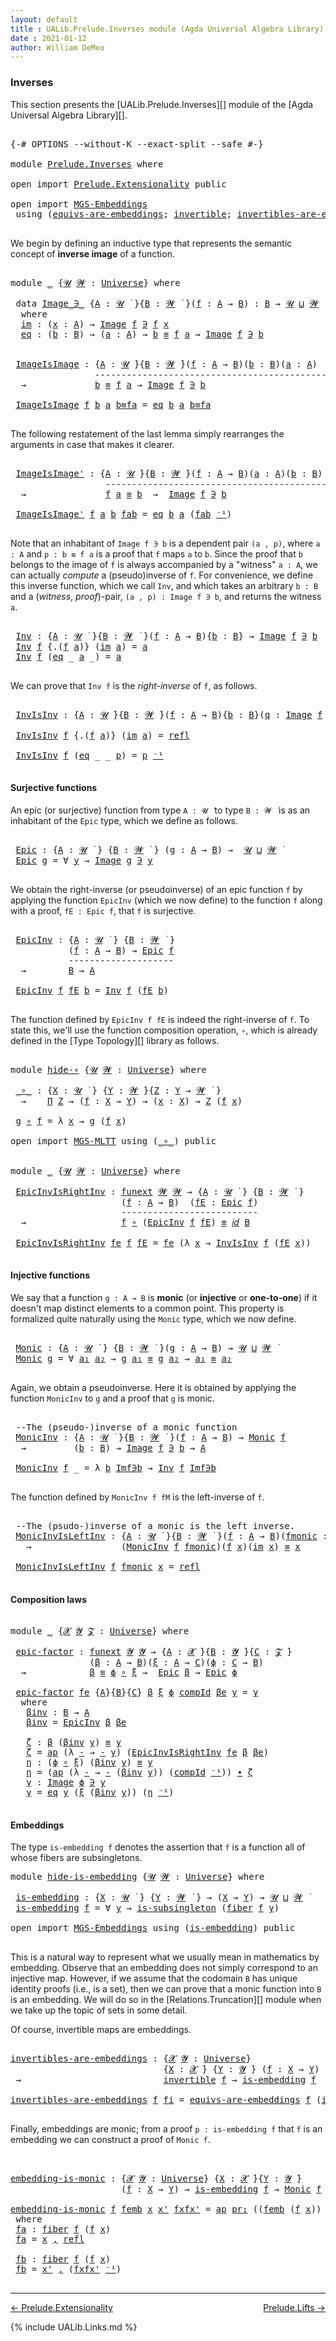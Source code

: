 ```yaml
---
layout: default
title : UALib.Prelude.Inverses module (Agda Universal Algebra Library)
date : 2021-01-12
author: William DeMeo
---
```


### <a id="inverses">Inverses</a>

This section presents the [UALib.Prelude.Inverses][] module of the [Agda Universal Algebra Library][].

<pre class="Agda">

<a id="290" class="Symbol">{-#</a> <a id="294" class="Keyword">OPTIONS</a> <a id="302" class="Pragma">--without-K</a> <a id="314" class="Pragma">--exact-split</a> <a id="328" class="Pragma">--safe</a> <a id="335" class="Symbol">#-}</a>

<a id="340" class="Keyword">module</a> <a id="347" href="Prelude.Inverses.html" class="Module">Prelude.Inverses</a> <a id="364" class="Keyword">where</a>

<a id="371" class="Keyword">open</a> <a id="376" class="Keyword">import</a> <a id="383" href="Prelude.Extensionality.html" class="Module">Prelude.Extensionality</a> <a id="406" class="Keyword">public</a>

<a id="414" class="Keyword">open</a> <a id="419" class="Keyword">import</a> <a id="426" href="MGS-Embeddings.html" class="Module">MGS-Embeddings</a>
 <a id="442" class="Keyword">using</a> <a id="448" class="Symbol">(</a><a id="449" href="MGS-Embeddings.html#1410" class="Function">equivs-are-embeddings</a><a id="470" class="Symbol">;</a> <a id="472" href="MGS-Equivalences.html#370" class="Function">invertible</a><a id="482" class="Symbol">;</a> <a id="484" href="MGS-Equivalences.html#2127" class="Function">invertibles-are-equivs</a><a id="506" class="Symbol">)</a> <a id="508" class="Keyword">public</a>

</pre>

We begin by defining an inductive type that represents the semantic concept of **inverse image** of a function.

<pre class="Agda">

<a id="655" class="Keyword">module</a> <a id="662" href="Prelude.Inverses.html#662" class="Module">_</a> <a id="664" class="Symbol">{</a><a id="665" href="Prelude.Inverses.html#665" class="Bound">𝓤</a> <a id="667" href="Prelude.Inverses.html#667" class="Bound">𝓦</a> <a id="669" class="Symbol">:</a> <a id="671" href="Agda.Primitive.html#423" class="Postulate">Universe</a><a id="679" class="Symbol">}</a> <a id="681" class="Keyword">where</a>

 <a id="689" class="Keyword">data</a> <a id="694" href="Prelude.Inverses.html#694" class="Datatype Operator">Image_∋_</a> <a id="703" class="Symbol">{</a><a id="704" href="Prelude.Inverses.html#704" class="Bound">A</a> <a id="706" class="Symbol">:</a> <a id="708" href="Prelude.Inverses.html#665" class="Bound">𝓤</a> <a id="710" href="Universes.html#403" class="Function Operator">̇</a> <a id="712" class="Symbol">}{</a><a id="714" href="Prelude.Inverses.html#714" class="Bound">B</a> <a id="716" class="Symbol">:</a> <a id="718" href="Prelude.Inverses.html#667" class="Bound">𝓦</a> <a id="720" href="Universes.html#403" class="Function Operator">̇</a> <a id="722" class="Symbol">}(</a><a id="724" href="Prelude.Inverses.html#724" class="Bound">f</a> <a id="726" class="Symbol">:</a> <a id="728" href="Prelude.Inverses.html#704" class="Bound">A</a> <a id="730" class="Symbol">→</a> <a id="732" href="Prelude.Inverses.html#714" class="Bound">B</a><a id="733" class="Symbol">)</a> <a id="735" class="Symbol">:</a> <a id="737" href="Prelude.Inverses.html#714" class="Bound">B</a> <a id="739" class="Symbol">→</a> <a id="741" href="Prelude.Inverses.html#665" class="Bound">𝓤</a> <a id="743" href="Agda.Primitive.html#636" class="Primitive Operator">⊔</a> <a id="745" href="Prelude.Inverses.html#667" class="Bound">𝓦</a> <a id="747" href="Universes.html#403" class="Function Operator">̇</a>
  <a id="751" class="Keyword">where</a>
  <a id="759" href="Prelude.Inverses.html#759" class="InductiveConstructor">im</a> <a id="762" class="Symbol">:</a> <a id="764" class="Symbol">(</a><a id="765" href="Prelude.Inverses.html#765" class="Bound">x</a> <a id="767" class="Symbol">:</a> <a id="769" href="Prelude.Inverses.html#704" class="Bound">A</a><a id="770" class="Symbol">)</a> <a id="772" class="Symbol">→</a> <a id="774" href="Prelude.Inverses.html#694" class="Datatype Operator">Image</a> <a id="780" href="Prelude.Inverses.html#724" class="Bound">f</a> <a id="782" href="Prelude.Inverses.html#694" class="Datatype Operator">∋</a> <a id="784" href="Prelude.Inverses.html#724" class="Bound">f</a> <a id="786" href="Prelude.Inverses.html#765" class="Bound">x</a>
  <a id="790" href="Prelude.Inverses.html#790" class="InductiveConstructor">eq</a> <a id="793" class="Symbol">:</a> <a id="795" class="Symbol">(</a><a id="796" href="Prelude.Inverses.html#796" class="Bound">b</a> <a id="798" class="Symbol">:</a> <a id="800" href="Prelude.Inverses.html#714" class="Bound">B</a><a id="801" class="Symbol">)</a> <a id="803" class="Symbol">→</a> <a id="805" class="Symbol">(</a><a id="806" href="Prelude.Inverses.html#806" class="Bound">a</a> <a id="808" class="Symbol">:</a> <a id="810" href="Prelude.Inverses.html#704" class="Bound">A</a><a id="811" class="Symbol">)</a> <a id="813" class="Symbol">→</a> <a id="815" href="Prelude.Inverses.html#796" class="Bound">b</a> <a id="817" href="Prelude.Equality.html#1231" class="Datatype Operator">≡</a> <a id="819" href="Prelude.Inverses.html#724" class="Bound">f</a> <a id="821" href="Prelude.Inverses.html#806" class="Bound">a</a> <a id="823" class="Symbol">→</a> <a id="825" href="Prelude.Inverses.html#694" class="Datatype Operator">Image</a> <a id="831" href="Prelude.Inverses.html#724" class="Bound">f</a> <a id="833" href="Prelude.Inverses.html#694" class="Datatype Operator">∋</a> <a id="835" href="Prelude.Inverses.html#796" class="Bound">b</a>


 <a id="840" href="Prelude.Inverses.html#840" class="Function">ImageIsImage</a> <a id="853" class="Symbol">:</a> <a id="855" class="Symbol">{</a><a id="856" href="Prelude.Inverses.html#856" class="Bound">A</a> <a id="858" class="Symbol">:</a> <a id="860" href="Prelude.Inverses.html#665" class="Bound">𝓤</a> <a id="862" href="Universes.html#403" class="Function Operator">̇</a><a id="863" class="Symbol">}{</a><a id="865" href="Prelude.Inverses.html#865" class="Bound">B</a> <a id="867" class="Symbol">:</a> <a id="869" href="Prelude.Inverses.html#667" class="Bound">𝓦</a> <a id="871" href="Universes.html#403" class="Function Operator">̇</a><a id="872" class="Symbol">}(</a><a id="874" href="Prelude.Inverses.html#874" class="Bound">f</a> <a id="876" class="Symbol">:</a> <a id="878" href="Prelude.Inverses.html#856" class="Bound">A</a> <a id="880" class="Symbol">→</a> <a id="882" href="Prelude.Inverses.html#865" class="Bound">B</a><a id="883" class="Symbol">)(</a><a id="885" href="Prelude.Inverses.html#885" class="Bound">b</a> <a id="887" class="Symbol">:</a> <a id="889" href="Prelude.Inverses.html#865" class="Bound">B</a><a id="890" class="Symbol">)(</a><a id="892" href="Prelude.Inverses.html#892" class="Bound">a</a> <a id="894" class="Symbol">:</a> <a id="896" href="Prelude.Inverses.html#856" class="Bound">A</a><a id="897" class="Symbol">)</a>
                <a id="915" class="Comment">---------------------------------------------</a>
  <a id="963" class="Symbol">→</a>             <a id="977" href="Prelude.Inverses.html#885" class="Bound">b</a> <a id="979" href="Prelude.Equality.html#1231" class="Datatype Operator">≡</a> <a id="981" href="Prelude.Inverses.html#874" class="Bound">f</a> <a id="983" href="Prelude.Inverses.html#892" class="Bound">a</a> <a id="985" class="Symbol">→</a> <a id="987" href="Prelude.Inverses.html#694" class="Datatype Operator">Image</a> <a id="993" href="Prelude.Inverses.html#874" class="Bound">f</a> <a id="995" href="Prelude.Inverses.html#694" class="Datatype Operator">∋</a> <a id="997" href="Prelude.Inverses.html#885" class="Bound">b</a>

 <a id="1001" href="Prelude.Inverses.html#840" class="Function">ImageIsImage</a> <a id="1014" href="Prelude.Inverses.html#1014" class="Bound">f</a> <a id="1016" href="Prelude.Inverses.html#1016" class="Bound">b</a> <a id="1018" href="Prelude.Inverses.html#1018" class="Bound">a</a> <a id="1020" href="Prelude.Inverses.html#1020" class="Bound">b≡fa</a> <a id="1025" class="Symbol">=</a> <a id="1027" href="Prelude.Inverses.html#790" class="InductiveConstructor">eq</a> <a id="1030" href="Prelude.Inverses.html#1016" class="Bound">b</a> <a id="1032" href="Prelude.Inverses.html#1018" class="Bound">a</a> <a id="1034" href="Prelude.Inverses.html#1020" class="Bound">b≡fa</a>

</pre>

The following restatement of the last lemma simply rearranges the arguments in case that makes it clearer.

<pre class="Agda">

 <a id="1175" href="Prelude.Inverses.html#1175" class="Function">ImageIsImage&#39;</a> <a id="1189" class="Symbol">:</a> <a id="1191" class="Symbol">{</a><a id="1192" href="Prelude.Inverses.html#1192" class="Bound">A</a> <a id="1194" class="Symbol">:</a> <a id="1196" href="Prelude.Inverses.html#665" class="Bound">𝓤</a> <a id="1198" href="Universes.html#403" class="Function Operator">̇</a><a id="1199" class="Symbol">}{</a><a id="1201" href="Prelude.Inverses.html#1201" class="Bound">B</a> <a id="1203" class="Symbol">:</a> <a id="1205" href="Prelude.Inverses.html#667" class="Bound">𝓦</a> <a id="1207" href="Universes.html#403" class="Function Operator">̇</a><a id="1208" class="Symbol">}(</a><a id="1210" href="Prelude.Inverses.html#1210" class="Bound">f</a> <a id="1212" class="Symbol">:</a> <a id="1214" href="Prelude.Inverses.html#1192" class="Bound">A</a> <a id="1216" class="Symbol">→</a> <a id="1218" href="Prelude.Inverses.html#1201" class="Bound">B</a><a id="1219" class="Symbol">)(</a><a id="1221" href="Prelude.Inverses.html#1221" class="Bound">a</a> <a id="1223" class="Symbol">:</a> <a id="1225" href="Prelude.Inverses.html#1192" class="Bound">A</a><a id="1226" class="Symbol">)(</a><a id="1228" href="Prelude.Inverses.html#1228" class="Bound">b</a> <a id="1230" class="Symbol">:</a> <a id="1232" href="Prelude.Inverses.html#1201" class="Bound">B</a><a id="1233" class="Symbol">)</a>
                  <a id="1253" class="Comment">---------------------------------------------</a>
  <a id="1301" class="Symbol">→</a>               <a id="1317" href="Prelude.Inverses.html#1210" class="Bound">f</a> <a id="1319" href="Prelude.Inverses.html#1221" class="Bound">a</a> <a id="1321" href="Prelude.Equality.html#1231" class="Datatype Operator">≡</a> <a id="1323" href="Prelude.Inverses.html#1228" class="Bound">b</a>  <a id="1326" class="Symbol">→</a>  <a id="1329" href="Prelude.Inverses.html#694" class="Datatype Operator">Image</a> <a id="1335" href="Prelude.Inverses.html#1210" class="Bound">f</a> <a id="1337" href="Prelude.Inverses.html#694" class="Datatype Operator">∋</a> <a id="1339" href="Prelude.Inverses.html#1228" class="Bound">b</a>

 <a id="1343" href="Prelude.Inverses.html#1175" class="Function">ImageIsImage&#39;</a> <a id="1357" href="Prelude.Inverses.html#1357" class="Bound">f</a> <a id="1359" href="Prelude.Inverses.html#1359" class="Bound">a</a> <a id="1361" href="Prelude.Inverses.html#1361" class="Bound">b</a> <a id="1363" href="Prelude.Inverses.html#1363" class="Bound">fab</a> <a id="1367" class="Symbol">=</a> <a id="1369" href="Prelude.Inverses.html#790" class="InductiveConstructor">eq</a> <a id="1372" href="Prelude.Inverses.html#1361" class="Bound">b</a> <a id="1374" href="Prelude.Inverses.html#1359" class="Bound">a</a> <a id="1376" class="Symbol">(</a><a id="1377" href="Prelude.Inverses.html#1363" class="Bound">fab</a> <a id="1381" href="MGS-MLTT.html#6125" class="Function Operator">⁻¹</a><a id="1383" class="Symbol">)</a>

</pre>

Note that an inhabitant of `Image f ∋ b` is a dependent pair `(a , p)`, where `a : A` and `p : b ≡ f a` is a proof that `f` maps `a` to `b`.  Since the proof that `b` belongs to the image of `f` is always accompanied by a "witness" `a : A`, we can actually *compute* a (pseudo)inverse of `f`. For convenience, we define this inverse function, which we call `Inv`, and which takes an arbitrary `b : B` and a (*witness*, *proof*)-pair, `(a , p) : Image f ∋ b`, and returns the witness `a`.

<pre class="Agda">

 <a id="1902" href="Prelude.Inverses.html#1902" class="Function">Inv</a> <a id="1906" class="Symbol">:</a> <a id="1908" class="Symbol">{</a><a id="1909" href="Prelude.Inverses.html#1909" class="Bound">A</a> <a id="1911" class="Symbol">:</a> <a id="1913" href="Prelude.Inverses.html#665" class="Bound">𝓤</a> <a id="1915" href="Universes.html#403" class="Function Operator">̇</a> <a id="1917" class="Symbol">}{</a><a id="1919" href="Prelude.Inverses.html#1919" class="Bound">B</a> <a id="1921" class="Symbol">:</a> <a id="1923" href="Prelude.Inverses.html#667" class="Bound">𝓦</a> <a id="1925" href="Universes.html#403" class="Function Operator">̇</a> <a id="1927" class="Symbol">}(</a><a id="1929" href="Prelude.Inverses.html#1929" class="Bound">f</a> <a id="1931" class="Symbol">:</a> <a id="1933" href="Prelude.Inverses.html#1909" class="Bound">A</a> <a id="1935" class="Symbol">→</a> <a id="1937" href="Prelude.Inverses.html#1919" class="Bound">B</a><a id="1938" class="Symbol">){</a><a id="1940" href="Prelude.Inverses.html#1940" class="Bound">b</a> <a id="1942" class="Symbol">:</a> <a id="1944" href="Prelude.Inverses.html#1919" class="Bound">B</a><a id="1945" class="Symbol">}</a> <a id="1947" class="Symbol">→</a> <a id="1949" href="Prelude.Inverses.html#694" class="Datatype Operator">Image</a> <a id="1955" href="Prelude.Inverses.html#1929" class="Bound">f</a> <a id="1957" href="Prelude.Inverses.html#694" class="Datatype Operator">∋</a> <a id="1959" href="Prelude.Inverses.html#1940" class="Bound">b</a>  <a id="1962" class="Symbol">→</a>  <a id="1965" href="Prelude.Inverses.html#1909" class="Bound">A</a>
 <a id="1968" href="Prelude.Inverses.html#1902" class="Function">Inv</a> <a id="1972" href="Prelude.Inverses.html#1972" class="Bound">f</a> <a id="1974" class="Symbol">{</a><a id="1975" class="DottedPattern Symbol">.(</a><a id="1977" href="Prelude.Inverses.html#1972" class="DottedPattern Bound">f</a> <a id="1979" href="Prelude.Inverses.html#1987" class="DottedPattern Bound">a</a><a id="1980" class="DottedPattern Symbol">)</a><a id="1981" class="Symbol">}</a> <a id="1983" class="Symbol">(</a><a id="1984" href="Prelude.Inverses.html#759" class="InductiveConstructor">im</a> <a id="1987" href="Prelude.Inverses.html#1987" class="Bound">a</a><a id="1988" class="Symbol">)</a> <a id="1990" class="Symbol">=</a> <a id="1992" href="Prelude.Inverses.html#1987" class="Bound">a</a>
 <a id="1995" href="Prelude.Inverses.html#1902" class="Function">Inv</a> <a id="1999" href="Prelude.Inverses.html#1999" class="Bound">f</a> <a id="2001" class="Symbol">(</a><a id="2002" href="Prelude.Inverses.html#790" class="InductiveConstructor">eq</a> <a id="2005" class="Symbol">_</a> <a id="2007" href="Prelude.Inverses.html#2007" class="Bound">a</a> <a id="2009" class="Symbol">_)</a> <a id="2012" class="Symbol">=</a> <a id="2014" href="Prelude.Inverses.html#2007" class="Bound">a</a>

</pre>

We can prove that `Inv f` is the *right-inverse* of `f`, as follows.

<pre class="Agda">

 <a id="2114" href="Prelude.Inverses.html#2114" class="Function">InvIsInv</a> <a id="2123" class="Symbol">:</a> <a id="2125" class="Symbol">{</a><a id="2126" href="Prelude.Inverses.html#2126" class="Bound">A</a> <a id="2128" class="Symbol">:</a> <a id="2130" href="Prelude.Inverses.html#665" class="Bound">𝓤</a> <a id="2132" href="Universes.html#403" class="Function Operator">̇</a><a id="2133" class="Symbol">}{</a><a id="2135" href="Prelude.Inverses.html#2135" class="Bound">B</a> <a id="2137" class="Symbol">:</a> <a id="2139" href="Prelude.Inverses.html#667" class="Bound">𝓦</a> <a id="2141" href="Universes.html#403" class="Function Operator">̇</a><a id="2142" class="Symbol">}(</a><a id="2144" href="Prelude.Inverses.html#2144" class="Bound">f</a> <a id="2146" class="Symbol">:</a> <a id="2148" href="Prelude.Inverses.html#2126" class="Bound">A</a> <a id="2150" class="Symbol">→</a> <a id="2152" href="Prelude.Inverses.html#2135" class="Bound">B</a><a id="2153" class="Symbol">){</a><a id="2155" href="Prelude.Inverses.html#2155" class="Bound">b</a> <a id="2157" class="Symbol">:</a> <a id="2159" href="Prelude.Inverses.html#2135" class="Bound">B</a><a id="2160" class="Symbol">}(</a><a id="2162" href="Prelude.Inverses.html#2162" class="Bound">q</a> <a id="2164" class="Symbol">:</a> <a id="2166" href="Prelude.Inverses.html#694" class="Datatype Operator">Image</a> <a id="2172" href="Prelude.Inverses.html#2144" class="Bound">f</a> <a id="2174" href="Prelude.Inverses.html#694" class="Datatype Operator">∋</a> <a id="2176" href="Prelude.Inverses.html#2155" class="Bound">b</a><a id="2177" class="Symbol">)</a> <a id="2179" class="Symbol">→</a> <a id="2181" href="Prelude.Inverses.html#2144" class="Bound">f</a><a id="2182" class="Symbol">(</a><a id="2183" href="Prelude.Inverses.html#1902" class="Function">Inv</a> <a id="2187" href="Prelude.Inverses.html#2144" class="Bound">f</a> <a id="2189" href="Prelude.Inverses.html#2162" class="Bound">q</a><a id="2190" class="Symbol">)</a> <a id="2192" href="Prelude.Equality.html#1231" class="Datatype Operator">≡</a> <a id="2194" href="Prelude.Inverses.html#2155" class="Bound">b</a>

 <a id="2198" href="Prelude.Inverses.html#2114" class="Function">InvIsInv</a> <a id="2207" href="Prelude.Inverses.html#2207" class="Bound">f</a> <a id="2209" class="Symbol">{</a><a id="2210" class="DottedPattern Symbol">.(</a><a id="2212" href="Prelude.Inverses.html#2207" class="DottedPattern Bound">f</a> <a id="2214" href="Prelude.Inverses.html#2222" class="DottedPattern Bound">a</a><a id="2215" class="DottedPattern Symbol">)</a><a id="2216" class="Symbol">}</a> <a id="2218" class="Symbol">(</a><a id="2219" href="Prelude.Inverses.html#759" class="InductiveConstructor">im</a> <a id="2222" href="Prelude.Inverses.html#2222" class="Bound">a</a><a id="2223" class="Symbol">)</a> <a id="2225" class="Symbol">=</a> <a id="2227" href="Identity-Type.html#162" class="InductiveConstructor">refl</a>

 <a id="2234" href="Prelude.Inverses.html#2114" class="Function">InvIsInv</a> <a id="2243" href="Prelude.Inverses.html#2243" class="Bound">f</a> <a id="2245" class="Symbol">(</a><a id="2246" href="Prelude.Inverses.html#790" class="InductiveConstructor">eq</a> <a id="2249" class="Symbol">_</a> <a id="2251" class="Symbol">_</a> <a id="2253" href="Prelude.Inverses.html#2253" class="Bound">p</a><a id="2254" class="Symbol">)</a> <a id="2256" class="Symbol">=</a> <a id="2258" href="Prelude.Inverses.html#2253" class="Bound">p</a> <a id="2260" href="MGS-MLTT.html#6125" class="Function Operator">⁻¹</a>

</pre>





#### <a id="surjective-functions">Surjective functions</a>

An epic (or surjective) function from type `A : 𝓤 ̇` to type `B : 𝓦 ̇` is as an inhabitant of the `Epic` type, which we define as follows.

<pre class="Agda">

 <a id="2495" href="Prelude.Inverses.html#2495" class="Function">Epic</a> <a id="2500" class="Symbol">:</a> <a id="2502" class="Symbol">{</a><a id="2503" href="Prelude.Inverses.html#2503" class="Bound">A</a> <a id="2505" class="Symbol">:</a> <a id="2507" href="Prelude.Inverses.html#665" class="Bound">𝓤</a> <a id="2509" href="Universes.html#403" class="Function Operator">̇</a> <a id="2511" class="Symbol">}</a> <a id="2513" class="Symbol">{</a><a id="2514" href="Prelude.Inverses.html#2514" class="Bound">B</a> <a id="2516" class="Symbol">:</a> <a id="2518" href="Prelude.Inverses.html#667" class="Bound">𝓦</a> <a id="2520" href="Universes.html#403" class="Function Operator">̇</a> <a id="2522" class="Symbol">}</a> <a id="2524" class="Symbol">(</a><a id="2525" href="Prelude.Inverses.html#2525" class="Bound">g</a> <a id="2527" class="Symbol">:</a> <a id="2529" href="Prelude.Inverses.html#2503" class="Bound">A</a> <a id="2531" class="Symbol">→</a> <a id="2533" href="Prelude.Inverses.html#2514" class="Bound">B</a><a id="2534" class="Symbol">)</a> <a id="2536" class="Symbol">→</a>  <a id="2539" href="Prelude.Inverses.html#665" class="Bound">𝓤</a> <a id="2541" href="Agda.Primitive.html#636" class="Primitive Operator">⊔</a> <a id="2543" href="Prelude.Inverses.html#667" class="Bound">𝓦</a> <a id="2545" href="Universes.html#403" class="Function Operator">̇</a>
 <a id="2548" href="Prelude.Inverses.html#2495" class="Function">Epic</a> <a id="2553" href="Prelude.Inverses.html#2553" class="Bound">g</a> <a id="2555" class="Symbol">=</a> <a id="2557" class="Symbol">∀</a> <a id="2559" href="Prelude.Inverses.html#2559" class="Bound">y</a> <a id="2561" class="Symbol">→</a> <a id="2563" href="Prelude.Inverses.html#694" class="Datatype Operator">Image</a> <a id="2569" href="Prelude.Inverses.html#2553" class="Bound">g</a> <a id="2571" href="Prelude.Inverses.html#694" class="Datatype Operator">∋</a> <a id="2573" href="Prelude.Inverses.html#2559" class="Bound">y</a>

</pre>

We obtain the right-inverse (or pseudoinverse) of an epic function `f` by applying the function `EpicInv` (which we now define) to the function `f` along with a proof, `fE : Epic f`, that `f` is surjective.

<pre class="Agda">

 <a id="2811" href="Prelude.Inverses.html#2811" class="Function">EpicInv</a> <a id="2819" class="Symbol">:</a> <a id="2821" class="Symbol">{</a><a id="2822" href="Prelude.Inverses.html#2822" class="Bound">A</a> <a id="2824" class="Symbol">:</a> <a id="2826" href="Prelude.Inverses.html#665" class="Bound">𝓤</a> <a id="2828" href="Universes.html#403" class="Function Operator">̇</a> <a id="2830" class="Symbol">}</a> <a id="2832" class="Symbol">{</a><a id="2833" href="Prelude.Inverses.html#2833" class="Bound">B</a> <a id="2835" class="Symbol">:</a> <a id="2837" href="Prelude.Inverses.html#667" class="Bound">𝓦</a> <a id="2839" href="Universes.html#403" class="Function Operator">̇</a> <a id="2841" class="Symbol">}</a>
           <a id="2854" class="Symbol">(</a><a id="2855" href="Prelude.Inverses.html#2855" class="Bound">f</a> <a id="2857" class="Symbol">:</a> <a id="2859" href="Prelude.Inverses.html#2822" class="Bound">A</a> <a id="2861" class="Symbol">→</a> <a id="2863" href="Prelude.Inverses.html#2833" class="Bound">B</a><a id="2864" class="Symbol">)</a> <a id="2866" class="Symbol">→</a> <a id="2868" href="Prelude.Inverses.html#2495" class="Function">Epic</a> <a id="2873" href="Prelude.Inverses.html#2855" class="Bound">f</a>
           <a id="2886" class="Comment">--------------------</a>
  <a id="2909" class="Symbol">→</a>        <a id="2918" href="Prelude.Inverses.html#2833" class="Bound">B</a> <a id="2920" class="Symbol">→</a> <a id="2922" href="Prelude.Inverses.html#2822" class="Bound">A</a>

 <a id="2926" href="Prelude.Inverses.html#2811" class="Function">EpicInv</a> <a id="2934" href="Prelude.Inverses.html#2934" class="Bound">f</a> <a id="2936" href="Prelude.Inverses.html#2936" class="Bound">fE</a> <a id="2939" href="Prelude.Inverses.html#2939" class="Bound">b</a> <a id="2941" class="Symbol">=</a> <a id="2943" href="Prelude.Inverses.html#1902" class="Function">Inv</a> <a id="2947" href="Prelude.Inverses.html#2934" class="Bound">f</a> <a id="2949" class="Symbol">(</a><a id="2950" href="Prelude.Inverses.html#2936" class="Bound">fE</a> <a id="2953" href="Prelude.Inverses.html#2939" class="Bound">b</a><a id="2954" class="Symbol">)</a>

</pre>

The function defined by `EpicInv f fE` is indeed the right-inverse of `f`. To state this, we'll use the function composition operation, `∘`, which is already defined in the [Type Topology][] library as follows.

<pre class="Agda">

<a id="3195" class="Keyword">module</a> <a id="hide-∘"></a><a id="3202" href="Prelude.Inverses.html#3202" class="Module">hide-∘</a> <a id="3209" class="Symbol">{</a><a id="3210" href="Prelude.Inverses.html#3210" class="Bound">𝓤</a> <a id="3212" href="Prelude.Inverses.html#3212" class="Bound">𝓦</a> <a id="3214" class="Symbol">:</a> <a id="3216" href="Agda.Primitive.html#423" class="Postulate">Universe</a><a id="3224" class="Symbol">}</a> <a id="3226" class="Keyword">where</a>

 <a id="hide-∘._∘_"></a><a id="3234" href="Prelude.Inverses.html#3234" class="Function Operator">_∘_</a> <a id="3238" class="Symbol">:</a> <a id="3240" class="Symbol">{</a><a id="3241" href="Prelude.Inverses.html#3241" class="Bound">X</a> <a id="3243" class="Symbol">:</a> <a id="3245" href="Prelude.Inverses.html#3210" class="Bound">𝓤</a> <a id="3247" href="Universes.html#403" class="Function Operator">̇</a> <a id="3249" class="Symbol">}</a> <a id="3251" class="Symbol">{</a><a id="3252" href="Prelude.Inverses.html#3252" class="Bound">Y</a> <a id="3254" class="Symbol">:</a> <a id="3256" href="Prelude.Inverses.html#3212" class="Bound">𝓦</a> <a id="3258" href="Universes.html#403" class="Function Operator">̇</a><a id="3259" class="Symbol">}{</a><a id="3261" href="Prelude.Inverses.html#3261" class="Bound">Z</a> <a id="3263" class="Symbol">:</a> <a id="3265" href="Prelude.Inverses.html#3252" class="Bound">Y</a> <a id="3267" class="Symbol">→</a> <a id="3269" href="Prelude.Inverses.html#3212" class="Bound">𝓦</a> <a id="3271" href="Universes.html#403" class="Function Operator">̇</a> <a id="3273" class="Symbol">}</a>
  <a id="3277" class="Symbol">→</a>    <a id="3282" href="MGS-MLTT.html#3562" class="Function">Π</a> <a id="3284" href="Prelude.Inverses.html#3261" class="Bound">Z</a> <a id="3286" class="Symbol">→</a> <a id="3288" class="Symbol">(</a><a id="3289" href="Prelude.Inverses.html#3289" class="Bound">f</a> <a id="3291" class="Symbol">:</a> <a id="3293" href="Prelude.Inverses.html#3241" class="Bound">X</a> <a id="3295" class="Symbol">→</a> <a id="3297" href="Prelude.Inverses.html#3252" class="Bound">Y</a><a id="3298" class="Symbol">)</a> <a id="3300" class="Symbol">→</a> <a id="3302" class="Symbol">(</a><a id="3303" href="Prelude.Inverses.html#3303" class="Bound">x</a> <a id="3305" class="Symbol">:</a> <a id="3307" href="Prelude.Inverses.html#3241" class="Bound">X</a><a id="3308" class="Symbol">)</a> <a id="3310" class="Symbol">→</a> <a id="3312" href="Prelude.Inverses.html#3261" class="Bound">Z</a> <a id="3314" class="Symbol">(</a><a id="3315" href="Prelude.Inverses.html#3289" class="Bound">f</a> <a id="3317" href="Prelude.Inverses.html#3303" class="Bound">x</a><a id="3318" class="Symbol">)</a>

 <a id="3322" href="Prelude.Inverses.html#3322" class="Bound">g</a> <a id="3324" href="Prelude.Inverses.html#3234" class="Function Operator">∘</a> <a id="3326" href="Prelude.Inverses.html#3326" class="Bound">f</a> <a id="3328" class="Symbol">=</a> <a id="3330" class="Symbol">λ</a> <a id="3332" href="Prelude.Inverses.html#3332" class="Bound">x</a> <a id="3334" class="Symbol">→</a> <a id="3336" href="Prelude.Inverses.html#3322" class="Bound">g</a> <a id="3338" class="Symbol">(</a><a id="3339" href="Prelude.Inverses.html#3326" class="Bound">f</a> <a id="3341" href="Prelude.Inverses.html#3332" class="Bound">x</a><a id="3342" class="Symbol">)</a>

<a id="3345" class="Keyword">open</a> <a id="3350" class="Keyword">import</a> <a id="3357" href="MGS-MLTT.html" class="Module">MGS-MLTT</a> <a id="3366" class="Keyword">using</a> <a id="3372" class="Symbol">(</a><a id="3373" href="MGS-MLTT.html#3813" class="Function Operator">_∘_</a><a id="3376" class="Symbol">)</a> <a id="3378" class="Keyword">public</a>


<a id="3387" class="Keyword">module</a> <a id="3394" href="Prelude.Inverses.html#3394" class="Module">_</a> <a id="3396" class="Symbol">{</a><a id="3397" href="Prelude.Inverses.html#3397" class="Bound">𝓤</a> <a id="3399" href="Prelude.Inverses.html#3399" class="Bound">𝓦</a> <a id="3401" class="Symbol">:</a> <a id="3403" href="Agda.Primitive.html#423" class="Postulate">Universe</a><a id="3411" class="Symbol">}</a> <a id="3413" class="Keyword">where</a>

 <a id="3421" href="Prelude.Inverses.html#3421" class="Function">EpicInvIsRightInv</a> <a id="3439" class="Symbol">:</a> <a id="3441" href="MGS-FunExt-from-Univalence.html#393" class="Function">funext</a> <a id="3448" href="Prelude.Inverses.html#3399" class="Bound">𝓦</a> <a id="3450" href="Prelude.Inverses.html#3399" class="Bound">𝓦</a> <a id="3452" class="Symbol">→</a> <a id="3454" class="Symbol">{</a><a id="3455" href="Prelude.Inverses.html#3455" class="Bound">A</a> <a id="3457" class="Symbol">:</a> <a id="3459" href="Prelude.Inverses.html#3397" class="Bound">𝓤</a> <a id="3461" href="Universes.html#403" class="Function Operator">̇</a> <a id="3463" class="Symbol">}</a> <a id="3465" class="Symbol">{</a><a id="3466" href="Prelude.Inverses.html#3466" class="Bound">B</a> <a id="3468" class="Symbol">:</a> <a id="3470" href="Prelude.Inverses.html#3399" class="Bound">𝓦</a> <a id="3472" href="Universes.html#403" class="Function Operator">̇</a> <a id="3474" class="Symbol">}</a>
                     <a id="3497" class="Symbol">(</a><a id="3498" href="Prelude.Inverses.html#3498" class="Bound">f</a> <a id="3500" class="Symbol">:</a> <a id="3502" href="Prelude.Inverses.html#3455" class="Bound">A</a> <a id="3504" class="Symbol">→</a> <a id="3506" href="Prelude.Inverses.html#3466" class="Bound">B</a><a id="3507" class="Symbol">)</a>  <a id="3510" class="Symbol">(</a><a id="3511" href="Prelude.Inverses.html#3511" class="Bound">fE</a> <a id="3514" class="Symbol">:</a> <a id="3516" href="Prelude.Inverses.html#2495" class="Function">Epic</a> <a id="3521" href="Prelude.Inverses.html#3498" class="Bound">f</a><a id="3522" class="Symbol">)</a>
                     <a id="3545" class="Comment">--------------------------</a>
  <a id="3574" class="Symbol">→</a>                  <a id="3593" href="Prelude.Inverses.html#3498" class="Bound">f</a> <a id="3595" href="MGS-MLTT.html#3813" class="Function Operator">∘</a> <a id="3597" class="Symbol">(</a><a id="3598" href="Prelude.Inverses.html#2811" class="Function">EpicInv</a> <a id="3606" href="Prelude.Inverses.html#3498" class="Bound">f</a> <a id="3608" href="Prelude.Inverses.html#3511" class="Bound">fE</a><a id="3610" class="Symbol">)</a> <a id="3612" href="Prelude.Equality.html#1231" class="Datatype Operator">≡</a> <a id="3614" href="MGS-MLTT.html#3778" class="Function">𝑖𝑑</a> <a id="3617" href="Prelude.Inverses.html#3466" class="Bound">B</a>

 <a id="3621" href="Prelude.Inverses.html#3421" class="Function">EpicInvIsRightInv</a> <a id="3639" href="Prelude.Inverses.html#3639" class="Bound">fe</a> <a id="3642" href="Prelude.Inverses.html#3642" class="Bound">f</a> <a id="3644" href="Prelude.Inverses.html#3644" class="Bound">fE</a> <a id="3647" class="Symbol">=</a> <a id="3649" href="Prelude.Inverses.html#3639" class="Bound">fe</a> <a id="3652" class="Symbol">(λ</a> <a id="3655" href="Prelude.Inverses.html#3655" class="Bound">x</a> <a id="3657" class="Symbol">→</a> <a id="3659" href="Prelude.Inverses.html#2114" class="Function">InvIsInv</a> <a id="3668" href="Prelude.Inverses.html#3642" class="Bound">f</a> <a id="3670" class="Symbol">(</a><a id="3671" href="Prelude.Inverses.html#3644" class="Bound">fE</a> <a id="3674" href="Prelude.Inverses.html#3655" class="Bound">x</a><a id="3675" class="Symbol">))</a>

</pre>





#### <a id="injective-functions">Injective functions</a>

We say that a function `g : A → B` is **monic** (or **injective** or **one-to-one**) if it doesn't map distinct elements to a common point. This property is formalized quite naturally using the `Monic` type, which we now define.

<pre class="Agda">

 <a id="3998" href="Prelude.Inverses.html#3998" class="Function">Monic</a> <a id="4004" class="Symbol">:</a> <a id="4006" class="Symbol">{</a><a id="4007" href="Prelude.Inverses.html#4007" class="Bound">A</a> <a id="4009" class="Symbol">:</a> <a id="4011" href="Prelude.Inverses.html#3397" class="Bound">𝓤</a> <a id="4013" href="Universes.html#403" class="Function Operator">̇</a> <a id="4015" class="Symbol">}</a> <a id="4017" class="Symbol">{</a><a id="4018" href="Prelude.Inverses.html#4018" class="Bound">B</a> <a id="4020" class="Symbol">:</a> <a id="4022" href="Prelude.Inverses.html#3399" class="Bound">𝓦</a> <a id="4024" href="Universes.html#403" class="Function Operator">̇</a> <a id="4026" class="Symbol">}(</a><a id="4028" href="Prelude.Inverses.html#4028" class="Bound">g</a> <a id="4030" class="Symbol">:</a> <a id="4032" href="Prelude.Inverses.html#4007" class="Bound">A</a> <a id="4034" class="Symbol">→</a> <a id="4036" href="Prelude.Inverses.html#4018" class="Bound">B</a><a id="4037" class="Symbol">)</a> <a id="4039" class="Symbol">→</a> <a id="4041" href="Prelude.Inverses.html#3397" class="Bound">𝓤</a> <a id="4043" href="Agda.Primitive.html#636" class="Primitive Operator">⊔</a> <a id="4045" href="Prelude.Inverses.html#3399" class="Bound">𝓦</a> <a id="4047" href="Universes.html#403" class="Function Operator">̇</a>
 <a id="4050" href="Prelude.Inverses.html#3998" class="Function">Monic</a> <a id="4056" href="Prelude.Inverses.html#4056" class="Bound">g</a> <a id="4058" class="Symbol">=</a> <a id="4060" class="Symbol">∀</a> <a id="4062" href="Prelude.Inverses.html#4062" class="Bound">a₁</a> <a id="4065" href="Prelude.Inverses.html#4065" class="Bound">a₂</a> <a id="4068" class="Symbol">→</a> <a id="4070" href="Prelude.Inverses.html#4056" class="Bound">g</a> <a id="4072" href="Prelude.Inverses.html#4062" class="Bound">a₁</a> <a id="4075" href="Prelude.Equality.html#1231" class="Datatype Operator">≡</a> <a id="4077" href="Prelude.Inverses.html#4056" class="Bound">g</a> <a id="4079" href="Prelude.Inverses.html#4065" class="Bound">a₂</a> <a id="4082" class="Symbol">→</a> <a id="4084" href="Prelude.Inverses.html#4062" class="Bound">a₁</a> <a id="4087" href="Prelude.Equality.html#1231" class="Datatype Operator">≡</a> <a id="4089" href="Prelude.Inverses.html#4065" class="Bound">a₂</a>

</pre>

Again, we obtain a pseudoinverse. Here it is obtained by applying the function `MonicInv` to `g` and a proof that `g` is monic.

<pre class="Agda">

 <a id="4249" class="Comment">--The (pseudo-)inverse of a monic function</a>
 <a id="4293" href="Prelude.Inverses.html#4293" class="Function">MonicInv</a> <a id="4302" class="Symbol">:</a> <a id="4304" class="Symbol">{</a><a id="4305" href="Prelude.Inverses.html#4305" class="Bound">A</a> <a id="4307" class="Symbol">:</a> <a id="4309" href="Prelude.Inverses.html#3397" class="Bound">𝓤</a> <a id="4311" href="Universes.html#403" class="Function Operator">̇</a> <a id="4313" class="Symbol">}{</a><a id="4315" href="Prelude.Inverses.html#4315" class="Bound">B</a> <a id="4317" class="Symbol">:</a> <a id="4319" href="Prelude.Inverses.html#3399" class="Bound">𝓦</a> <a id="4321" href="Universes.html#403" class="Function Operator">̇</a> <a id="4323" class="Symbol">}(</a><a id="4325" href="Prelude.Inverses.html#4325" class="Bound">f</a> <a id="4327" class="Symbol">:</a> <a id="4329" href="Prelude.Inverses.html#4305" class="Bound">A</a> <a id="4331" class="Symbol">→</a> <a id="4333" href="Prelude.Inverses.html#4315" class="Bound">B</a><a id="4334" class="Symbol">)</a> <a id="4336" class="Symbol">→</a> <a id="4338" href="Prelude.Inverses.html#3998" class="Function">Monic</a> <a id="4344" href="Prelude.Inverses.html#4325" class="Bound">f</a>
  <a id="4348" class="Symbol">→</a>         <a id="4358" class="Symbol">(</a><a id="4359" href="Prelude.Inverses.html#4359" class="Bound">b</a> <a id="4361" class="Symbol">:</a> <a id="4363" href="Prelude.Inverses.html#4315" class="Bound">B</a><a id="4364" class="Symbol">)</a> <a id="4366" class="Symbol">→</a> <a id="4368" href="Prelude.Inverses.html#694" class="Datatype Operator">Image</a> <a id="4374" href="Prelude.Inverses.html#4325" class="Bound">f</a> <a id="4376" href="Prelude.Inverses.html#694" class="Datatype Operator">∋</a> <a id="4378" href="Prelude.Inverses.html#4359" class="Bound">b</a> <a id="4380" class="Symbol">→</a> <a id="4382" href="Prelude.Inverses.html#4305" class="Bound">A</a>

 <a id="4386" href="Prelude.Inverses.html#4293" class="Function">MonicInv</a> <a id="4395" href="Prelude.Inverses.html#4395" class="Bound">f</a> <a id="4397" class="Symbol">_</a> <a id="4399" class="Symbol">=</a> <a id="4401" class="Symbol">λ</a> <a id="4403" href="Prelude.Inverses.html#4403" class="Bound">b</a> <a id="4405" href="Prelude.Inverses.html#4405" class="Bound">Imf∋b</a> <a id="4411" class="Symbol">→</a> <a id="4413" href="Prelude.Inverses.html#1902" class="Function">Inv</a> <a id="4417" href="Prelude.Inverses.html#4395" class="Bound">f</a> <a id="4419" href="Prelude.Inverses.html#4405" class="Bound">Imf∋b</a>

</pre>

The function defined by `MonicInv f fM` is the left-inverse of `f`.

<pre class="Agda">

 <a id="4522" class="Comment">--The (psudo-)inverse of a monic is the left inverse.</a>
 <a id="4577" href="Prelude.Inverses.html#4577" class="Function">MonicInvIsLeftInv</a> <a id="4595" class="Symbol">:</a> <a id="4597" class="Symbol">{</a><a id="4598" href="Prelude.Inverses.html#4598" class="Bound">A</a> <a id="4600" class="Symbol">:</a> <a id="4602" href="Prelude.Inverses.html#3397" class="Bound">𝓤</a> <a id="4604" href="Universes.html#403" class="Function Operator">̇</a> <a id="4606" class="Symbol">}{</a><a id="4608" href="Prelude.Inverses.html#4608" class="Bound">B</a> <a id="4610" class="Symbol">:</a> <a id="4612" href="Prelude.Inverses.html#3399" class="Bound">𝓦</a> <a id="4614" href="Universes.html#403" class="Function Operator">̇</a> <a id="4616" class="Symbol">}(</a><a id="4618" href="Prelude.Inverses.html#4618" class="Bound">f</a> <a id="4620" class="Symbol">:</a> <a id="4622" href="Prelude.Inverses.html#4598" class="Bound">A</a> <a id="4624" class="Symbol">→</a> <a id="4626" href="Prelude.Inverses.html#4608" class="Bound">B</a><a id="4627" class="Symbol">)(</a><a id="4629" href="Prelude.Inverses.html#4629" class="Bound">fmonic</a> <a id="4636" class="Symbol">:</a> <a id="4638" href="Prelude.Inverses.html#3998" class="Function">Monic</a> <a id="4644" href="Prelude.Inverses.html#4618" class="Bound">f</a><a id="4645" class="Symbol">)(</a><a id="4647" href="Prelude.Inverses.html#4647" class="Bound">x</a> <a id="4649" class="Symbol">:</a> <a id="4651" href="Prelude.Inverses.html#4598" class="Bound">A</a><a id="4652" class="Symbol">)</a>
   <a id="4657" class="Symbol">→</a>                 <a id="4675" class="Symbol">(</a><a id="4676" href="Prelude.Inverses.html#4293" class="Function">MonicInv</a> <a id="4685" href="Prelude.Inverses.html#4618" class="Bound">f</a> <a id="4687" href="Prelude.Inverses.html#4629" class="Bound">fmonic</a><a id="4693" class="Symbol">)(</a><a id="4695" href="Prelude.Inverses.html#4618" class="Bound">f</a> <a id="4697" href="Prelude.Inverses.html#4647" class="Bound">x</a><a id="4698" class="Symbol">)(</a><a id="4700" href="Prelude.Inverses.html#759" class="InductiveConstructor">im</a> <a id="4703" href="Prelude.Inverses.html#4647" class="Bound">x</a><a id="4704" class="Symbol">)</a> <a id="4706" href="Prelude.Equality.html#1231" class="Datatype Operator">≡</a> <a id="4708" href="Prelude.Inverses.html#4647" class="Bound">x</a>

 <a id="4712" href="Prelude.Inverses.html#4577" class="Function">MonicInvIsLeftInv</a> <a id="4730" href="Prelude.Inverses.html#4730" class="Bound">f</a> <a id="4732" href="Prelude.Inverses.html#4732" class="Bound">fmonic</a> <a id="4739" href="Prelude.Inverses.html#4739" class="Bound">x</a> <a id="4741" class="Symbol">=</a> <a id="4743" href="Identity-Type.html#162" class="InductiveConstructor">refl</a>

</pre>



#### <a id="composition-laws">Composition laws</a>

<pre class="Agda">

<a id="4829" class="Keyword">module</a> <a id="4836" href="Prelude.Inverses.html#4836" class="Module">_</a> <a id="4838" class="Symbol">{</a><a id="4839" href="Prelude.Inverses.html#4839" class="Bound">𝓧</a> <a id="4841" href="Prelude.Inverses.html#4841" class="Bound">𝓨</a> <a id="4843" href="Prelude.Inverses.html#4843" class="Bound">𝓩</a> <a id="4845" class="Symbol">:</a> <a id="4847" href="Agda.Primitive.html#423" class="Postulate">Universe</a><a id="4855" class="Symbol">}</a> <a id="4857" class="Keyword">where</a>

 <a id="4865" href="Prelude.Inverses.html#4865" class="Function">epic-factor</a> <a id="4877" class="Symbol">:</a> <a id="4879" href="MGS-FunExt-from-Univalence.html#393" class="Function">funext</a> <a id="4886" href="Prelude.Inverses.html#4841" class="Bound">𝓨</a> <a id="4888" href="Prelude.Inverses.html#4841" class="Bound">𝓨</a> <a id="4890" class="Symbol">→</a> <a id="4892" class="Symbol">{</a><a id="4893" href="Prelude.Inverses.html#4893" class="Bound">A</a> <a id="4895" class="Symbol">:</a> <a id="4897" href="Prelude.Inverses.html#4839" class="Bound">𝓧</a> <a id="4899" href="Universes.html#403" class="Function Operator">̇</a><a id="4900" class="Symbol">}{</a><a id="4902" href="Prelude.Inverses.html#4902" class="Bound">B</a> <a id="4904" class="Symbol">:</a> <a id="4906" href="Prelude.Inverses.html#4841" class="Bound">𝓨</a> <a id="4908" href="Universes.html#403" class="Function Operator">̇</a><a id="4909" class="Symbol">}{</a><a id="4911" href="Prelude.Inverses.html#4911" class="Bound">C</a> <a id="4913" class="Symbol">:</a> <a id="4915" href="Prelude.Inverses.html#4843" class="Bound">𝓩</a> <a id="4917" href="Universes.html#403" class="Function Operator">̇</a><a id="4918" class="Symbol">}</a>
               <a id="4935" class="Symbol">(</a><a id="4936" href="Prelude.Inverses.html#4936" class="Bound">β</a> <a id="4938" class="Symbol">:</a> <a id="4940" href="Prelude.Inverses.html#4893" class="Bound">A</a> <a id="4942" class="Symbol">→</a> <a id="4944" href="Prelude.Inverses.html#4902" class="Bound">B</a><a id="4945" class="Symbol">)(</a><a id="4947" href="Prelude.Inverses.html#4947" class="Bound">ξ</a> <a id="4949" class="Symbol">:</a> <a id="4951" href="Prelude.Inverses.html#4893" class="Bound">A</a> <a id="4953" class="Symbol">→</a> <a id="4955" href="Prelude.Inverses.html#4911" class="Bound">C</a><a id="4956" class="Symbol">)(</a><a id="4958" href="Prelude.Inverses.html#4958" class="Bound">ϕ</a> <a id="4960" class="Symbol">:</a> <a id="4962" href="Prelude.Inverses.html#4911" class="Bound">C</a> <a id="4964" class="Symbol">→</a> <a id="4966" href="Prelude.Inverses.html#4902" class="Bound">B</a><a id="4967" class="Symbol">)</a>
  <a id="4971" class="Symbol">→</a>            <a id="4984" href="Prelude.Inverses.html#4936" class="Bound">β</a> <a id="4986" href="Prelude.Equality.html#1231" class="Datatype Operator">≡</a> <a id="4988" href="Prelude.Inverses.html#4958" class="Bound">ϕ</a> <a id="4990" href="MGS-MLTT.html#3813" class="Function Operator">∘</a> <a id="4992" href="Prelude.Inverses.html#4947" class="Bound">ξ</a> <a id="4994" class="Symbol">→</a>  <a id="4997" href="Prelude.Inverses.html#2495" class="Function">Epic</a> <a id="5002" href="Prelude.Inverses.html#4936" class="Bound">β</a> <a id="5004" class="Symbol">→</a> <a id="5006" href="Prelude.Inverses.html#2495" class="Function">Epic</a> <a id="5011" href="Prelude.Inverses.html#4958" class="Bound">ϕ</a>

 <a id="5015" href="Prelude.Inverses.html#4865" class="Function">epic-factor</a> <a id="5027" href="Prelude.Inverses.html#5027" class="Bound">fe</a> <a id="5030" class="Symbol">{</a><a id="5031" href="Prelude.Inverses.html#5031" class="Bound">A</a><a id="5032" class="Symbol">}{</a><a id="5034" href="Prelude.Inverses.html#5034" class="Bound">B</a><a id="5035" class="Symbol">}{</a><a id="5037" href="Prelude.Inverses.html#5037" class="Bound">C</a><a id="5038" class="Symbol">}</a> <a id="5040" href="Prelude.Inverses.html#5040" class="Bound">β</a> <a id="5042" href="Prelude.Inverses.html#5042" class="Bound">ξ</a> <a id="5044" href="Prelude.Inverses.html#5044" class="Bound">ϕ</a> <a id="5046" href="Prelude.Inverses.html#5046" class="Bound">compId</a> <a id="5053" href="Prelude.Inverses.html#5053" class="Bound">βe</a> <a id="5056" href="Prelude.Inverses.html#5056" class="Bound">y</a> <a id="5058" class="Symbol">=</a> <a id="5060" href="Prelude.Inverses.html#5260" class="Function">γ</a>
  <a id="5064" class="Keyword">where</a>
   <a id="5073" href="Prelude.Inverses.html#5073" class="Function">βinv</a> <a id="5078" class="Symbol">:</a> <a id="5080" href="Prelude.Inverses.html#5034" class="Bound">B</a> <a id="5082" class="Symbol">→</a> <a id="5084" href="Prelude.Inverses.html#5031" class="Bound">A</a>
   <a id="5089" href="Prelude.Inverses.html#5073" class="Function">βinv</a> <a id="5094" class="Symbol">=</a> <a id="5096" href="Prelude.Inverses.html#2811" class="Function">EpicInv</a> <a id="5104" href="Prelude.Inverses.html#5040" class="Bound">β</a> <a id="5106" href="Prelude.Inverses.html#5053" class="Bound">βe</a>

   <a id="5113" href="Prelude.Inverses.html#5113" class="Function">ζ</a> <a id="5115" class="Symbol">:</a> <a id="5117" href="Prelude.Inverses.html#5040" class="Bound">β</a> <a id="5119" class="Symbol">(</a><a id="5120" href="Prelude.Inverses.html#5073" class="Function">βinv</a> <a id="5125" href="Prelude.Inverses.html#5056" class="Bound">y</a><a id="5126" class="Symbol">)</a> <a id="5128" href="Prelude.Equality.html#1231" class="Datatype Operator">≡</a> <a id="5130" href="Prelude.Inverses.html#5056" class="Bound">y</a>
   <a id="5135" href="Prelude.Inverses.html#5113" class="Function">ζ</a> <a id="5137" class="Symbol">=</a> <a id="5139" href="MGS-MLTT.html#6613" class="Function">ap</a> <a id="5142" class="Symbol">(λ</a> <a id="5145" href="Prelude.Inverses.html#5145" class="Bound">-</a> <a id="5147" class="Symbol">→</a> <a id="5149" href="Prelude.Inverses.html#5145" class="Bound">-</a> <a id="5151" href="Prelude.Inverses.html#5056" class="Bound">y</a><a id="5152" class="Symbol">)</a> <a id="5154" class="Symbol">(</a><a id="5155" href="Prelude.Inverses.html#3421" class="Function">EpicInvIsRightInv</a> <a id="5173" href="Prelude.Inverses.html#5027" class="Bound">fe</a> <a id="5176" href="Prelude.Inverses.html#5040" class="Bound">β</a> <a id="5178" href="Prelude.Inverses.html#5053" class="Bound">βe</a><a id="5180" class="Symbol">)</a>
   <a id="5185" href="Prelude.Inverses.html#5185" class="Function">η</a> <a id="5187" class="Symbol">:</a> <a id="5189" class="Symbol">(</a><a id="5190" href="Prelude.Inverses.html#5044" class="Bound">ϕ</a> <a id="5192" href="MGS-MLTT.html#3813" class="Function Operator">∘</a> <a id="5194" href="Prelude.Inverses.html#5042" class="Bound">ξ</a><a id="5195" class="Symbol">)</a> <a id="5197" class="Symbol">(</a><a id="5198" href="Prelude.Inverses.html#5073" class="Function">βinv</a> <a id="5203" href="Prelude.Inverses.html#5056" class="Bound">y</a><a id="5204" class="Symbol">)</a> <a id="5206" href="Prelude.Equality.html#1231" class="Datatype Operator">≡</a> <a id="5208" href="Prelude.Inverses.html#5056" class="Bound">y</a>
   <a id="5213" href="Prelude.Inverses.html#5185" class="Function">η</a> <a id="5215" class="Symbol">=</a> <a id="5217" class="Symbol">(</a><a id="5218" href="MGS-MLTT.html#6613" class="Function">ap</a> <a id="5221" class="Symbol">(λ</a> <a id="5224" href="Prelude.Inverses.html#5224" class="Bound">-</a> <a id="5226" class="Symbol">→</a> <a id="5228" href="Prelude.Inverses.html#5224" class="Bound">-</a> <a id="5230" class="Symbol">(</a><a id="5231" href="Prelude.Inverses.html#5073" class="Function">βinv</a> <a id="5236" href="Prelude.Inverses.html#5056" class="Bound">y</a><a id="5237" class="Symbol">))</a> <a id="5240" class="Symbol">(</a><a id="5241" href="Prelude.Inverses.html#5046" class="Bound">compId</a> <a id="5248" href="MGS-MLTT.html#6125" class="Function Operator">⁻¹</a><a id="5250" class="Symbol">))</a> <a id="5253" href="MGS-MLTT.html#5910" class="Function Operator">∙</a> <a id="5255" href="Prelude.Inverses.html#5113" class="Function">ζ</a>
   <a id="5260" href="Prelude.Inverses.html#5260" class="Function">γ</a> <a id="5262" class="Symbol">:</a> <a id="5264" href="Prelude.Inverses.html#694" class="Datatype Operator">Image</a> <a id="5270" href="Prelude.Inverses.html#5044" class="Bound">ϕ</a> <a id="5272" href="Prelude.Inverses.html#694" class="Datatype Operator">∋</a> <a id="5274" href="Prelude.Inverses.html#5056" class="Bound">y</a>
   <a id="5279" href="Prelude.Inverses.html#5260" class="Function">γ</a> <a id="5281" class="Symbol">=</a> <a id="5283" href="Prelude.Inverses.html#790" class="InductiveConstructor">eq</a> <a id="5286" href="Prelude.Inverses.html#5056" class="Bound">y</a> <a id="5288" class="Symbol">(</a><a id="5289" href="Prelude.Inverses.html#5042" class="Bound">ξ</a> <a id="5291" class="Symbol">(</a><a id="5292" href="Prelude.Inverses.html#5073" class="Function">βinv</a> <a id="5297" href="Prelude.Inverses.html#5056" class="Bound">y</a><a id="5298" class="Symbol">))</a> <a id="5301" class="Symbol">(</a><a id="5302" href="Prelude.Inverses.html#5185" class="Function">η</a> <a id="5304" href="MGS-MLTT.html#6125" class="Function Operator">⁻¹</a><a id="5306" class="Symbol">)</a>

</pre>





#### <a id="embeddings">Embeddings</a>
The type `is-embedding f` denotes the assertion that `f` is a function all of whose fibers are subsingletons.

<pre class="Agda">
<a id="5488" class="Keyword">module</a> <a id="hide-is-embedding"></a><a id="5495" href="Prelude.Inverses.html#5495" class="Module">hide-is-embedding</a> <a id="5513" class="Symbol">{</a><a id="5514" href="Prelude.Inverses.html#5514" class="Bound">𝓤</a> <a id="5516" href="Prelude.Inverses.html#5516" class="Bound">𝓦</a> <a id="5518" class="Symbol">:</a> <a id="5520" href="Agda.Primitive.html#423" class="Postulate">Universe</a><a id="5528" class="Symbol">}</a> <a id="5530" class="Keyword">where</a>

 <a id="hide-is-embedding.is-embedding"></a><a id="5538" href="Prelude.Inverses.html#5538" class="Function">is-embedding</a> <a id="5551" class="Symbol">:</a> <a id="5553" class="Symbol">{</a><a id="5554" href="Prelude.Inverses.html#5554" class="Bound">X</a> <a id="5556" class="Symbol">:</a> <a id="5558" href="Prelude.Inverses.html#5514" class="Bound">𝓤</a> <a id="5560" href="Universes.html#403" class="Function Operator">̇</a> <a id="5562" class="Symbol">}</a> <a id="5564" class="Symbol">{</a><a id="5565" href="Prelude.Inverses.html#5565" class="Bound">Y</a> <a id="5567" class="Symbol">:</a> <a id="5569" href="Prelude.Inverses.html#5516" class="Bound">𝓦</a> <a id="5571" href="Universes.html#403" class="Function Operator">̇</a> <a id="5573" class="Symbol">}</a> <a id="5575" class="Symbol">→</a> <a id="5577" class="Symbol">(</a><a id="5578" href="Prelude.Inverses.html#5554" class="Bound">X</a> <a id="5580" class="Symbol">→</a> <a id="5582" href="Prelude.Inverses.html#5565" class="Bound">Y</a><a id="5583" class="Symbol">)</a> <a id="5585" class="Symbol">→</a> <a id="5587" href="Prelude.Inverses.html#5514" class="Bound">𝓤</a> <a id="5589" href="Agda.Primitive.html#636" class="Primitive Operator">⊔</a> <a id="5591" href="Prelude.Inverses.html#5516" class="Bound">𝓦</a> <a id="5593" href="Universes.html#403" class="Function Operator">̇</a>
 <a id="5596" href="Prelude.Inverses.html#5538" class="Function">is-embedding</a> <a id="5609" href="Prelude.Inverses.html#5609" class="Bound">f</a> <a id="5611" class="Symbol">=</a> <a id="5613" class="Symbol">∀</a> <a id="5615" href="Prelude.Inverses.html#5615" class="Bound">y</a> <a id="5617" class="Symbol">→</a> <a id="5619" href="MGS-Basic-UF.html#743" class="Function">is-subsingleton</a> <a id="5635" class="Symbol">(</a><a id="5636" href="MGS-Equivalences.html#501" class="Function">fiber</a> <a id="5642" href="Prelude.Inverses.html#5609" class="Bound">f</a> <a id="5644" href="Prelude.Inverses.html#5615" class="Bound">y</a><a id="5645" class="Symbol">)</a>

<a id="5648" class="Keyword">open</a> <a id="5653" class="Keyword">import</a> <a id="5660" href="MGS-Embeddings.html" class="Module">MGS-Embeddings</a> <a id="5675" class="Keyword">using</a> <a id="5681" class="Symbol">(</a><a id="5682" href="MGS-Embeddings.html#384" class="Function">is-embedding</a><a id="5694" class="Symbol">)</a> <a id="5696" class="Keyword">public</a>

</pre>

This is a natural way to represent what we usually mean in mathematics by embedding.  Observe that an embedding does not simply correspond to an injective map.  However, if we assume that the codomain `B` has unique identity proofs (i.e., is a set), then we can prove that a monic function into `B` is an embedding. We will do so in the [Relations.Truncation][] module when we take up the topic of sets in some detail.

Of course, invertible maps are embeddings.

<pre class="Agda">

<a id="invertibles-are-embeddings"></a><a id="6194" href="Prelude.Inverses.html#6194" class="Function">invertibles-are-embeddings</a> <a id="6221" class="Symbol">:</a> <a id="6223" class="Symbol">{</a><a id="6224" href="Prelude.Inverses.html#6224" class="Bound">𝓧</a> <a id="6226" href="Prelude.Inverses.html#6226" class="Bound">𝓨</a> <a id="6228" class="Symbol">:</a> <a id="6230" href="Agda.Primitive.html#423" class="Postulate">Universe</a><a id="6238" class="Symbol">}</a>
                             <a id="6269" class="Symbol">{</a><a id="6270" href="Prelude.Inverses.html#6270" class="Bound">X</a> <a id="6272" class="Symbol">:</a> <a id="6274" href="Prelude.Inverses.html#6224" class="Bound">𝓧</a> <a id="6276" href="Universes.html#403" class="Function Operator">̇</a><a id="6277" class="Symbol">}</a> <a id="6279" class="Symbol">{</a><a id="6280" href="Prelude.Inverses.html#6280" class="Bound">Y</a> <a id="6282" class="Symbol">:</a> <a id="6284" href="Prelude.Inverses.html#6226" class="Bound">𝓨</a> <a id="6286" href="Universes.html#403" class="Function Operator">̇</a><a id="6287" class="Symbol">}</a> <a id="6289" class="Symbol">(</a><a id="6290" href="Prelude.Inverses.html#6290" class="Bound">f</a> <a id="6292" class="Symbol">:</a> <a id="6294" href="Prelude.Inverses.html#6270" class="Bound">X</a> <a id="6296" class="Symbol">→</a> <a id="6298" href="Prelude.Inverses.html#6280" class="Bound">Y</a><a id="6299" class="Symbol">)</a>
 <a id="6302" class="Symbol">→</a>                           <a id="6330" href="MGS-Equivalences.html#370" class="Function">invertible</a> <a id="6341" href="Prelude.Inverses.html#6290" class="Bound">f</a> <a id="6343" class="Symbol">→</a> <a id="6345" href="MGS-Embeddings.html#384" class="Function">is-embedding</a> <a id="6358" href="Prelude.Inverses.html#6290" class="Bound">f</a>

<a id="6361" href="Prelude.Inverses.html#6194" class="Function">invertibles-are-embeddings</a> <a id="6388" href="Prelude.Inverses.html#6388" class="Bound">f</a> <a id="6390" href="Prelude.Inverses.html#6390" class="Bound">fi</a> <a id="6393" class="Symbol">=</a> <a id="6395" href="MGS-Embeddings.html#1410" class="Function">equivs-are-embeddings</a> <a id="6417" href="Prelude.Inverses.html#6388" class="Bound">f</a> <a id="6419" class="Symbol">(</a><a id="6420" href="MGS-Equivalences.html#2127" class="Function">invertibles-are-equivs</a> <a id="6443" href="Prelude.Inverses.html#6388" class="Bound">f</a> <a id="6445" href="Prelude.Inverses.html#6390" class="Bound">fi</a><a id="6447" class="Symbol">)</a>

</pre>

Finally, embeddings are monic; from a proof `p : is-embedding f` that `f` is an embedding we can construct a proof of `Monic f`.

<pre class="Agda">


<a id="embedding-is-monic"></a><a id="6607" href="Prelude.Inverses.html#6607" class="Function">embedding-is-monic</a> <a id="6626" class="Symbol">:</a> <a id="6628" class="Symbol">{</a><a id="6629" href="Prelude.Inverses.html#6629" class="Bound">𝓧</a> <a id="6631" href="Prelude.Inverses.html#6631" class="Bound">𝓨</a> <a id="6633" class="Symbol">:</a> <a id="6635" href="Agda.Primitive.html#423" class="Postulate">Universe</a><a id="6643" class="Symbol">}</a> <a id="6645" class="Symbol">{</a><a id="6646" href="Prelude.Inverses.html#6646" class="Bound">X</a> <a id="6648" class="Symbol">:</a> <a id="6650" href="Prelude.Inverses.html#6629" class="Bound">𝓧</a> <a id="6652" href="Universes.html#403" class="Function Operator">̇</a><a id="6653" class="Symbol">}{</a><a id="6655" href="Prelude.Inverses.html#6655" class="Bound">Y</a> <a id="6657" class="Symbol">:</a> <a id="6659" href="Prelude.Inverses.html#6631" class="Bound">𝓨</a> <a id="6661" href="Universes.html#403" class="Function Operator">̇</a><a id="6662" class="Symbol">}</a>
                     <a id="6685" class="Symbol">(</a><a id="6686" href="Prelude.Inverses.html#6686" class="Bound">f</a> <a id="6688" class="Symbol">:</a> <a id="6690" href="Prelude.Inverses.html#6646" class="Bound">X</a> <a id="6692" class="Symbol">→</a> <a id="6694" href="Prelude.Inverses.html#6655" class="Bound">Y</a><a id="6695" class="Symbol">)</a> <a id="6697" class="Symbol">→</a> <a id="6699" href="MGS-Embeddings.html#384" class="Function">is-embedding</a> <a id="6712" href="Prelude.Inverses.html#6686" class="Bound">f</a> <a id="6714" class="Symbol">→</a> <a id="6716" href="Prelude.Inverses.html#3998" class="Function">Monic</a> <a id="6722" href="Prelude.Inverses.html#6686" class="Bound">f</a>

<a id="6725" href="Prelude.Inverses.html#6607" class="Function">embedding-is-monic</a> <a id="6744" href="Prelude.Inverses.html#6744" class="Bound">f</a> <a id="6746" href="Prelude.Inverses.html#6746" class="Bound">femb</a> <a id="6751" href="Prelude.Inverses.html#6751" class="Bound">x</a> <a id="6753" href="Prelude.Inverses.html#6753" class="Bound">x&#39;</a> <a id="6756" href="Prelude.Inverses.html#6756" class="Bound">fxfx&#39;</a> <a id="6762" class="Symbol">=</a> <a id="6764" href="MGS-MLTT.html#6613" class="Function">ap</a> <a id="6767" href="MGS-MLTT.html#2942" class="Function">pr₁</a> <a id="6771" class="Symbol">((</a><a id="6773" href="Prelude.Inverses.html#6746" class="Bound">femb</a> <a id="6778" class="Symbol">(</a><a id="6779" href="Prelude.Inverses.html#6744" class="Bound">f</a> <a id="6781" href="Prelude.Inverses.html#6751" class="Bound">x</a><a id="6782" class="Symbol">))</a> <a id="6785" href="Prelude.Inverses.html#6800" class="Function">fa</a> <a id="6788" href="Prelude.Inverses.html#6836" class="Function">fb</a><a id="6790" class="Symbol">)</a>
 <a id="6793" class="Keyword">where</a>
 <a id="6800" href="Prelude.Inverses.html#6800" class="Function">fa</a> <a id="6803" class="Symbol">:</a> <a id="6805" href="MGS-Equivalences.html#501" class="Function">fiber</a> <a id="6811" href="Prelude.Inverses.html#6744" class="Bound">f</a> <a id="6813" class="Symbol">(</a><a id="6814" href="Prelude.Inverses.html#6744" class="Bound">f</a> <a id="6816" href="Prelude.Inverses.html#6751" class="Bound">x</a><a id="6817" class="Symbol">)</a>
 <a id="6820" href="Prelude.Inverses.html#6800" class="Function">fa</a> <a id="6823" class="Symbol">=</a> <a id="6825" href="Prelude.Inverses.html#6751" class="Bound">x</a> <a id="6827" href="Prelude.Preliminaries.html#15978" class="InductiveConstructor Operator">,</a> <a id="6829" href="Identity-Type.html#162" class="InductiveConstructor">refl</a>

 <a id="6836" href="Prelude.Inverses.html#6836" class="Function">fb</a> <a id="6839" class="Symbol">:</a> <a id="6841" href="MGS-Equivalences.html#501" class="Function">fiber</a> <a id="6847" href="Prelude.Inverses.html#6744" class="Bound">f</a> <a id="6849" class="Symbol">(</a><a id="6850" href="Prelude.Inverses.html#6744" class="Bound">f</a> <a id="6852" href="Prelude.Inverses.html#6751" class="Bound">x</a><a id="6853" class="Symbol">)</a>
 <a id="6856" href="Prelude.Inverses.html#6836" class="Function">fb</a> <a id="6859" class="Symbol">=</a> <a id="6861" href="Prelude.Inverses.html#6753" class="Bound">x&#39;</a> <a id="6864" href="Prelude.Preliminaries.html#15978" class="InductiveConstructor Operator">,</a> <a id="6866" class="Symbol">(</a><a id="6867" href="Prelude.Inverses.html#6756" class="Bound">fxfx&#39;</a> <a id="6873" href="MGS-MLTT.html#6125" class="Function Operator">⁻¹</a><a id="6875" class="Symbol">)</a>

</pre>


-------------------------------------

<p></p>

[← Prelude.Extensionality](Prelude.Extensionality.html)
<span style="float:right;">[Prelude.Lifts →](Prelude.Lifts.html)</span>


{% include UALib.Links.md %}


<!-- 
This is the first point at which [truncation](UALib.Preface.html#truncation) comes into play.  An [embedding](https://www.cs.bham.ac.uk/~mhe/HoTT-UF-in-Agda-Lecture-Notes/HoTT-UF-Agda.html#embeddings) is defined in the [Type Topology][] library, using the `is-subsingleton` type [described earlier](Prelude.Extensionality.html#alternative-extensionality-type), as follows.
-->

